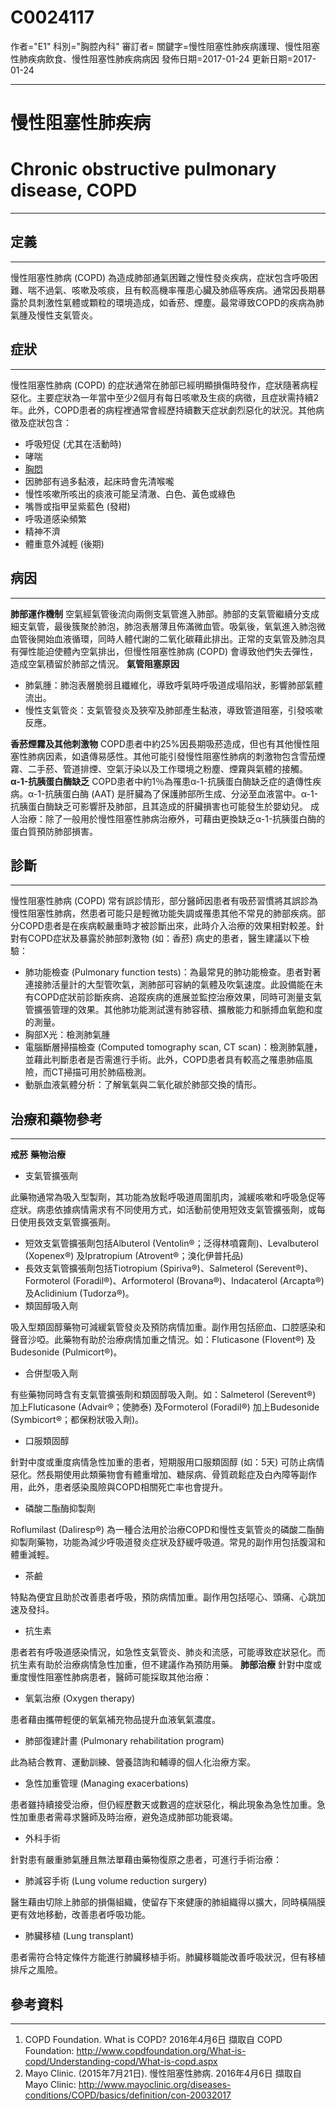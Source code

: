 # C0024117
作者="E1"
科別="胸腔內科"
審訂者=
關鍵字=慢性阻塞性肺疾病護理、慢性阻塞性肺疾病飲食、慢性阻塞性肺疾病病因
發佈日期=2017-01-24
更新日期=2017-01-24

----------
# 慢性阻塞性肺疾病
# Chronic obstructive pulmonary disease, COPD
----------
## 定義
----------

慢性阻塞性肺病 (COPD) 為造成肺部通氣困難之慢性發炎疾病，症狀包含呼吸困難、喘不過氣、咳嗽及咳痰，且有較高機率罹患心臟及肺癌等疾病。通常因長期暴露於具刺激性氣體或顆粒的環境造成，如香菸、煙塵。最常導致COPD的疾病為肺氣腫及慢性支氣管炎。


## 症狀
----------

慢性阻塞性肺病 (COPD) 的症狀通常在肺部已經明顯損傷時發作，症狀隨著病程惡化。主要症狀為一年當中至少2個月有每日咳嗽及生痰的病徵，且症狀需持續2年。此外，COPD患者的病程裡通常會經歷持續數天症狀劇烈惡化的狀況。其他病徵及症狀包含：

- 呼吸短促 (尤其在活動時)
- 哮喘
- [胸悶](C0242073)
- 因肺部有過多黏液，起床時會先清喉嚨
- 慢性咳嗽所咳出的痰液可能呈清澈、白色、黃色或綠色
- 嘴唇或指甲呈紫藍色 (發紺)
- 呼吸道感染頻繁
- 精神不濟
- 體重意外減輕 (後期)
## 病因
----------

**肺部運作機制**
空氣經氣管後流向兩側支氣管進入肺部。肺部的支氣管繼續分支成細支氣管，最後簇聚於肺泡，肺泡表層薄且佈滿微血管。吸氣後，氧氣進入肺泡微血管後開始血液循環，同時人體代謝的二氧化碳藉此排出。正常的支氣管及肺泡具有彈性能迫使體內空氣排出，但慢性阻塞性肺病 (COPD) 會導致他們失去彈性，造成空氣積留於肺部之情況。
**氣管阻塞原因**

- 肺氣腫：肺泡表層脆弱且纖維化，導致呼氣時呼吸道成塌陷狀，影響肺部氣體流出。
- 慢性支氣管炎：支氣管發炎及狹窄及肺部產生黏液，導致管道阻塞，引發咳嗽反應。

**香菸煙霧及其他刺激物**
COPD患者中約25%因長期吸菸造成，但也有其他慢性阻塞性肺病因素，如遺傳易感性。其他可能引發慢性阻塞性肺病的刺激物包含雪茄煙霧、二手菸、管道排煙、空氣汙染以及工作環境之粉塵、煙霧與氣體的接觸。
**α-1-抗胰蛋白酶缺乏**
COPD患者中約1％為罹患α-1-抗胰蛋白酶缺乏症的遺傳性疾病。α-1-抗胰蛋白酶 (AAT) 是肝臟為了保護肺部所生成、分泌至血液當中。α-1-抗胰蛋白酶缺乏可影響肝及肺部，且其造成的肝臟損害也可能發生於嬰幼兒。
成人治療：除了一般用於慢性阻塞性肺病治療外，可藉由更換缺乏α-1-抗胰蛋白酶的蛋白質預防肺部損害。

## 診斷
----------

慢性阻塞性肺病 (COPD) 常有誤診情形，部分醫師因患者有吸菸習慣將其誤診為慢性阻塞性肺病，然患者可能只是輕微功能失調或罹患其他不常見的肺部疾病。部分COPD患者是在疾病較嚴重時才被診斷出來，此時介入治療的效果相對較差。針對有COPD症狀及暴露於肺部刺激物 (如：香菸) 病史的患者，醫生建議以下檢驗：

- 肺功能檢查 (Pulmonary function tests)：為最常見的肺功能檢查。患者對著連接肺活量計的大型管吹氣，測肺部可容納的氣體及吹氣速度。此設備能在未有COPD症狀前診斷疾病、追蹤疾病的進展並監控治療效果，同時可測量支氣管擴張管理的效果。其他肺功能測試還有肺容積、擴散能力和脈搏血氧飽和度的測量。
- 胸部X光：檢測肺氣腫
- 電腦斷層掃描檢查 (Computed tomography scan, CT scan)：檢測肺氣腫，並藉此判斷患者是否需進行手術。此外，COPD患者具有較高之罹患肺癌風險，而CT掃描可用於肺癌檢測。
- 動脈血液氣體分析：了解氧氣與二氧化碳於肺部交換的情形。
## 治療和藥物參考
----------

**戒菸**
**藥物治療**

- 支氣管擴張劑

此藥物通常為吸入型製劑，其功能為放鬆呼吸道周圍肌肉，減緩咳嗽和呼吸急促等症狀。病患依據病情需求有不同使用方式，如活動前使用短效支氣管擴張劑，或每日使用長效支氣管擴張劑。

- 短效支氣管擴張劑包括Albuterol (Ventolin®；泛得林噴霧劑)、Levalbuterol (Xopenex®) 及Ipratropium (Atrovent®；溴化伊普托品)
- 長效支氣管擴張劑包括Tiotropium (Spiriva®)、Salmeterol (Serevent®)、Formoterol (Foradil®)、Arformoterol (Brovana®)、Indacaterol (Arcapta®) 及Aclidinium (Tudorza®)。
- 類固醇吸入劑

吸入型類固醇藥物可減緩氣管發炎及預防病情加重。副作用包括瘀血、口腔感染和聲音沙啞。此藥物有助於治療病情加重之情況。如：Fluticasone (Flovent®) 及Budesonide (Pulmicort®)。

- 合併型吸入劑

有些藥物同時含有支氣管擴張劑和類固醇吸入劑。如：Salmeterol (Serevent®) 加上Fluticasone (Advair®；使肺泰) 及Formoterol (Foradil®) 加上Budesonide (Symbicort®；都保粉狀吸入劑)。

- 口服類固醇

針對中度或重度病情急性加重的患者，短期服用口服類固醇 (如：5天) 可防止病情惡化。然長期使用此類藥物會有體重增加、糖尿病、骨質疏鬆症及白內障等副作用，此外，患者感染風險與COPD相關死亡率也會提升。

- 磷酸二酯酶抑製劑

Roflumilast (Daliresp®) 為一種合法用於治療COPD和慢性支氣管炎的磷酸二酯酶抑製劑藥物，功能為減少呼吸道發炎症狀及舒緩呼吸道。常見的副作用包括腹瀉和體重減輕。

- 茶鹼

特點為便宜且助於改善患者呼吸，預防病情加重。副作用包括噁心、頭痛、心跳加速及發抖。

- 抗生素

患者若有呼吸道感染情況，如急性支氣管炎、肺炎和流感，可能導致症狀惡化。而抗生素有助於治療病情急性加重，但不建議作為預防用藥。
**肺部治療**
針對中度或重度慢性阻塞性肺病患者，醫師可能採取其他治療：

- 氧氣治療 (Oxygen therapy) 

患者藉由攜帶輕便的氧氣補充物品提升血液氧氣濃度。

- 肺部復建計畫 (Pulmonary rehabilitation program)

此為結合教育、運動訓練、營養諮詢和輔導的個人化治療方案。

- 急性加重管理 (Managing exacerbations)

患者雖持續接受治療，但仍經歷數天或數週的症狀惡化，稱此現象為急性加重。急性加重患者需尋求醫師及時治療，避免造成肺部功能衰竭。

- 外科手術

針對患有嚴重肺氣腫且無法單藉由藥物復原之患者，可進行手術治療：

- 肺減容手術 (Lung volume reduction surgery)

醫生藉由切除上肺部的損傷組織，使留存下來健康的肺組織得以擴大，同時橫隔膜更有效地移動，改善患者呼吸功能。

- 肺臟移植 (Lung transplant)

患者需符合特定條件方能進行肺臟移植手術。肺臟移職能改善呼吸狀況，但有移植排斥之風險。

## 參考資料
----------
1. COPD Foundation. What is COPD? 2016年4月6日 擷取自 COPD Foundation: http://www.copdfoundation.org/What-is-copd/Understanding-copd/What-is-copd.aspx
2. Mayo Clinic. (2015年7月21日). 慢性阻塞性肺病. 2016年4月6日 擷取自 Mayo Clinic: http://www.mayoclinic.org/diseases-conditions/COPD/basics/definition/con-20032017

